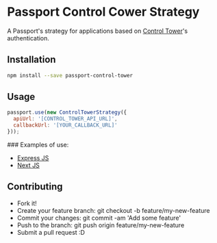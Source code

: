 # Passport Control Cower Strategy

A Passport's strategy for applications based on [Control Tower](https://github.com/control-tower/control-tower)'s authentication.

## Installation

```bash
npm install --save passport-control-tower
```


## Usage

```js
passport.use(new ControlTowerStrategy({
  apiUrl: '[CONTROL_TOWER_API_URL]',
  callbackUrl: '[YOUR_CALLBACK_URL]'
}));
```


### Examples of use:

* [Express JS](./examples/express-example.js)
* [Next JS](./examples/next-example.js)


## Contributing

* Fork it!
* Create your feature branch: git checkout -b feature/my-new-feature
* Commit your changes: git commit -am 'Add some feature'
* Push to the branch: git push origin feature/my-new-feature
* Submit a pull request :D
